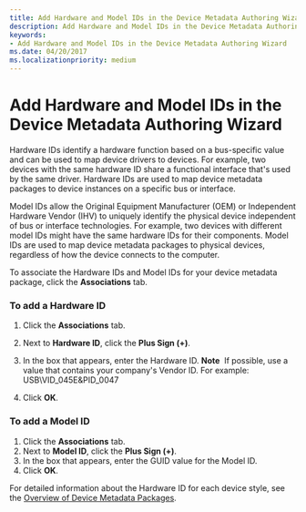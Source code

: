 ```yaml
---
title: Add Hardware and Model IDs in the Device Metadata Authoring Wizard
description: Add Hardware and Model IDs in the Device Metadata Authoring Wizard
keywords:
- Add Hardware and Model IDs in the Device Metadata Authoring Wizard
ms.date: 04/20/2017
ms.localizationpriority: medium
---
```


# Add Hardware and Model IDs in the Device Metadata Authoring Wizard


Hardware IDs identify a hardware function based on a bus-specific value and can be used to map device drivers to devices. For example, two devices with the same hardware ID share a functional interface that's used by the same driver. Hardware IDs are used to map device metadata packages to device instances on a specific bus or interface.

Model IDs allow the Original Equipment Manufacturer (OEM) or Independent Hardware Vendor (IHV) to uniquely identify the physical device independent of bus or interface technologies. For example, two devices with different model IDs might have the same hardware IDs for their components. Model IDs are used to map device metadata packages to physical devices, regardless of how the device connects to the computer.

To associate the Hardware IDs and Model IDs for your device metadata package, click the **Associations** tab.

### <span id="To_add_a_Hardware_ID_"></span><span id="to_add_a_hardware_id_"></span><span id="TO_ADD_A_HARDWARE_ID_"></span>To add a Hardware ID

1.  Click the **Associations** tab.
2.  Next to **Hardware ID**, click the **Plus Sign (+)**.
3.  In the box that appears, enter the Hardware ID.
    **Note**  If possible, use a value that contains your company's Vendor ID. For example: USB\\VID\_045E&PID\_0047

     

4.  Click **OK**.

### <span id="To_add_a_Model_ID_"></span><span id="to_add_a_model_id_"></span><span id="TO_ADD_A_MODEL_ID_"></span>To add a Model ID

1.  Click the **Associations** tab.
2.  Next to **Model ID**, click the **Plus Sign (+)**.
3.  In the box that appears, enter the GUID value for the Model ID.
4.  Click **OK**.

For detailed information about the Hardware ID for each device style, see the [Overview of Device Metadata Packages](../install/overview-of-device-metadata-packages.md).

 


